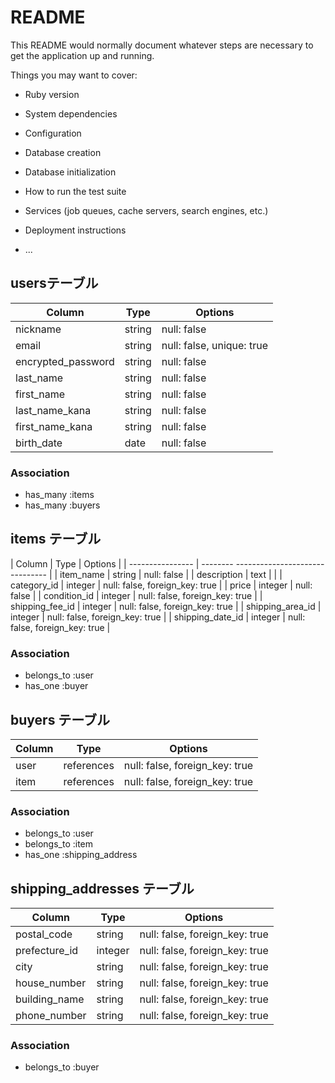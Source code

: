 # README

This README would normally document whatever steps are necessary to get the
application up and running.

Things you may want to cover:

* Ruby version

* System dependencies

* Configuration

* Database creation

* Database initialization

* How to run the test suite

* Services (job queues, cache servers, search engines, etc.)

* Deployment instructions

* ...


## usersテーブル

| Column             | Type   | Options                   |
| -------------------| ------ | ------------------------- |
| nickname           | string | null: false               |
| email              | string | null: false, unique: true |
| encrypted_password | string | null: false               |
| last_name          | string | null: false               |
| first_name         | string | null: false               |
| last_name_kana     | string | null: false               |
| first_name_kana    | string | null: false               |
| birth_date         | date   | null: false               |


### Association

- has_many :items
- has_many :buyers


## items テーブル

| Column           | Type    | Options                        |
| ---------------- | -------- ------------------------------- |
| item_name        | string  | null: false                    |
| description      | text    |                                |
| category_id      | integer | null: false, foreign_key: true |
| price            | integer | null: false                    |
| condition_id     | integer | null: false, foreign_key: true | 
| shipping_fee_id  | integer | null: false, foreign_key: true | 
| shipping_area_id | integer | null: false, foreign_key: true | 
| shipping_date_id | integer | null: false, foreign_key: true | 


### Association

- belongs_to :user
- has_one :buyer


## buyers テーブル

| Column  | Type       | Options                        |
| --------| ---------- | ------------------------------ |
| user    | references | null: false, foreign_key: true |
| item    | references | null: false, foreign_key: true |


### Association

- belongs_to :user
- belongs_to :item
- has_one :shipping_address


## shipping_addresses テーブル

| Column         | Type    | Options                        |
| -------------- | ------- | ------------------------------ |
| postal_code    | string  | null: false, foreign_key: true |
| prefecture_id  | integer | null: false, foreign_key: true | 
| city           | string  | null: false, foreign_key: true |
| house_number   | string  | null: false, foreign_key: true |
| building_name  | string  | null: false, foreign_key: true | 
| phone_number   | string  | null: false, foreign_key: true |

### Association

- belongs_to :buyer
